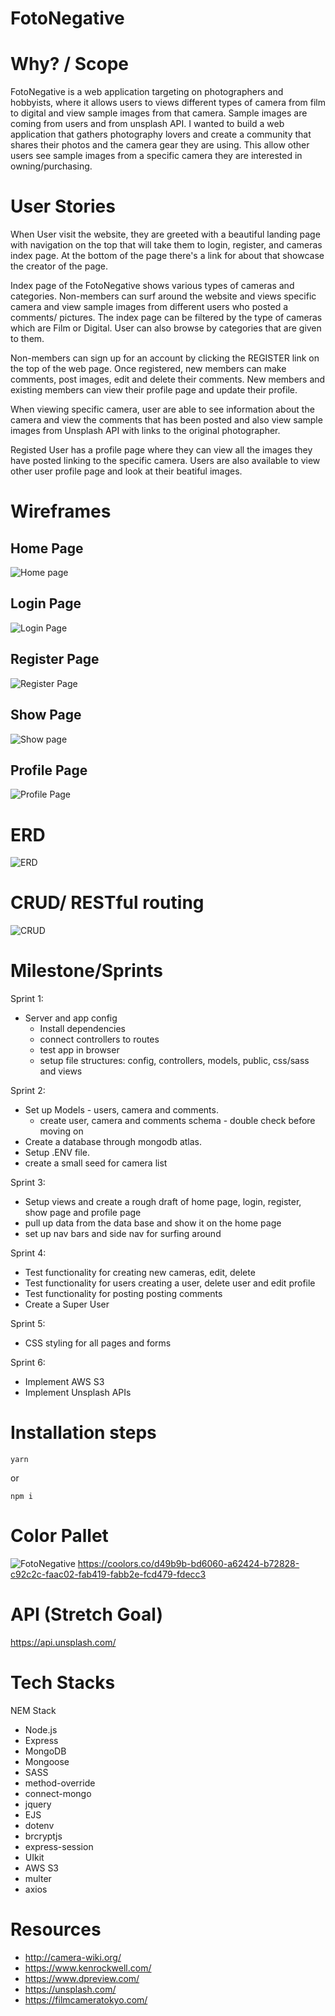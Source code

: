 # FotoNegative

# Why? / Scope
FotoNegative is a web application targeting on photographers and hobbyists, where it allows users to views different types of camera from film to digital and view sample images from that camera. Sample images are coming from users and from unsplash API. I wanted to build a web application that gathers photography lovers and create a community that shares their photos and the camera gear they are using. This allow other users see sample images from a specific camera they are interested in owning/purchasing. 

# User Stories
When User visit the website, they are greeted with a beautiful landing page with navigation on the top that will take them to login, register, and cameras index page. At the bottom of the page there's a link for about that showcase the creator of the page. 

Index page of the FotoNegative shows various types of cameras and categories. Non-members can surf around the website and views specific camera and view sample images from different users who posted a comments/ pictures. The index page can be filtered by the type of cameras which are Film or Digital. User can also browse by categories that are given to them.

Non-members can sign up for an account by clicking the REGISTER link on the top of the web page. Once registered, new members can make comments, post images, edit and delete their comments. New members and existing members can view their profile page and update their profile. 

When viewing specific camera, user are able to see information about the camera and view the comments that has been posted and also view sample images from Unsplash API with links to the original photographer. 

Registed User has a profile page where they can view all the images they have posted linking to the specific camera. Users are also available to view other user profile page and look at their beatiful images. 

# Wireframes
## Home Page
![Home page](https://user-images.githubusercontent.com/86206813/132398893-e69f4234-85a2-4122-8dcf-b4d97fdf6d21.PNG)

## Login Page
![Login Page](https://user-images.githubusercontent.com/86206813/132398985-b89570a1-dfdf-42ae-aa51-e5afa2389c5b.PNG)

## Register Page
![Register Page](https://user-images.githubusercontent.com/86206813/132399019-f832ee67-2b98-4f44-94ac-96f58f9d2c84.PNG)

## Show Page
![Show page](https://user-images.githubusercontent.com/86206813/132399024-bacc3849-ec40-4fd1-ac3b-6a833d36f981.PNG)

## Profile Page
![Profile Page](https://user-images.githubusercontent.com/86206813/132399036-a79e1200-5da1-4e60-8cad-57ec80be493e.PNG)

# ERD
![ERD](https://whimuc.com/4yykyBi2wpA8J1fs9UiC9b/A7PVFc7GTYEyzc.png)

# CRUD/ RESTful routing
![CRUD](https://whimuc.com/4yykyBi2wpA8J1fs9UiC9b/9pMFbwQRbUAy4J.png)

# Milestone/Sprints
Sprint 1:

- Server and app config
    - Install dependencies
    - connect controllers to routes
    - test app in browser
    - setup file structures: config, controllers, models, public, css/sass and views

Sprint 2: 

- Set up Models - users, camera and comments. 
    - create user, camera and comments schema - double check before moving on
- Create a database through mongodb atlas.
- Setup .ENV file. 
- create a small seed for camera list 

Sprint 3: 

- Setup views and create a rough draft of home page, login, register, show page and profile page
- pull up data from the data base and show it on the home page
- set up nav bars and side nav for surfing around

Sprint 4:

- Test functionality for creating new cameras, edit, delete
- Test functionality for users creating a user, delete user and edit profile
- Test functionality for posting posting comments
- Create a Super User

Sprint 5:

- CSS styling for all pages and forms

Sprint 6:
- Implement AWS S3
- Implement Unsplash APIs


# Installation steps
```
yarn 
```
or 
```
npm i
```
# Color Pallet
![FotoNegative](https://user-images.githubusercontent.com/86206813/132394197-897dcb73-28d5-49fb-a6c0-af1d2023658c.png)
https://coolors.co/d49b9b-bd6060-a62424-b72828-c92c2c-faac02-fab419-fabb2e-fcd479-fdecc3

# API (Stretch Goal)
https://api.unsplash.com/

# Tech Stacks
NEM Stack
- Node.js
- Express
- MongoDB 
- Mongoose
- SASS
- method-override
- connect-mongo
- jquery
- EJS
- dotenv
- brcryptjs
- express-session
- UIkit
- AWS S3
- multer
- axios

# Resources
- http://camera-wiki.org/
- https://www.kenrockwell.com/
- https://www.dpreview.com/
- https://unsplash.com/
- https://filmcameratokyo.com/

